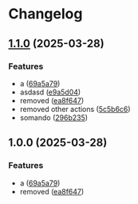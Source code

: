 # Changelog

## [1.1.0](https://github.com/wm-lim4mik3/platform/compare/v1.0.0...v1.1.0) (2025-03-28)


### Features

* a ([69a5a79](https://github.com/wm-lim4mik3/platform/commit/69a5a7924c18c4b1e10038f7e3afb4506dd3418b))
* asdasd ([e9a5d04](https://github.com/wm-lim4mik3/platform/commit/e9a5d049efa5ecc8716bdebe73b3e7157d3be889))
* removed ([ea8f647](https://github.com/wm-lim4mik3/platform/commit/ea8f6478376e5574f48647628a1335f1a325f36f))
* removed other actions ([5c5b6c6](https://github.com/wm-lim4mik3/platform/commit/5c5b6c6a9eb5932e29b9348cc30f0b8182f07ed1))
* somando ([296b235](https://github.com/wm-lim4mik3/platform/commit/296b2352548642e26cf2ba8d02da41cd301d8012))

## 1.0.0 (2025-03-28)


### Features

* a ([69a5a79](https://github.com/wm-lim4mik3/platform/commit/69a5a7924c18c4b1e10038f7e3afb4506dd3418b))
* removed ([ea8f647](https://github.com/wm-lim4mik3/platform/commit/ea8f6478376e5574f48647628a1335f1a325f36f))
